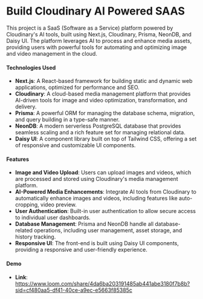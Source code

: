 # Build Cloudinary AI Powered SAAS

This project is a SaaS (Software as a Service) platform powered by Cloudinary's AI tools, built using Next.js, Cloudinary, Prisma, NeonDB, and Daisy UI. The platform leverages AI to process and enhance media assets, providing users with powerful tools for automating and optimizing image and video management in the cloud.

#### Technologies Used

- **Next.js**: A React-based framework for building static and dynamic web applications, optimized for performance and SEO.
- **Cloudinary**: A cloud-based media management platform that provides AI-driven tools for image and video optimization, transformation, and delivery.
- **Prisma**: A powerful ORM for managing the database schema, migration, and query building in a type-safe manner.
- **NeonDB**: A modern serverless PostgreSQL database that provides seamless scaling and a rich feature set for managing relational data.
- **Daisy UI**: A component library built on top of Tailwind CSS, offering a set of responsive and customizable UI components.

#### Features

- **Image and Video Upload**: Users can upload images and videos, which are processed and stored using Cloudinary's media management platform.
- **AI-Powered Media Enhancements**: Integrate AI tools from Cloudinary to automatically enhance images and videos, including features like auto-cropping, video preview.
- **User Authentication**: Built-in user authentication to allow secure access to individual user dashboards.
- **Database Management**: Prisma and NeonDB handle all database-related operations, including user management, asset storage, and history tracking.
- **Responsive UI**: The front-end is built using Daisy UI components, providing a responsive and user-friendly experience.

#### Demo
- **Link**: https://www.loom.com/share/4da6ba203191485ab441abe3180f7b8b?sid=cf480aa5-df41-40ce-a9ec-e5663f85385c